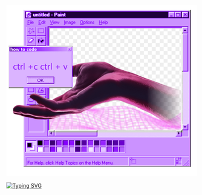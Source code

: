 <p align="right">
<img src="https://raw.githubusercontent.com/visiblyconfused/visiblyconfused/main/New%20Project.png" alt="drawing" width="550"/>
</p>

<p align="left">
<a href="https://git.io/typing-svg"><img src="https://readme-typing-svg.demolab.com?font=Fira+Code&pause=1000&color=7E49F7&width=435&lines=i+like+coding+stuff" alt="Typing SVG" /></a>
<p>
